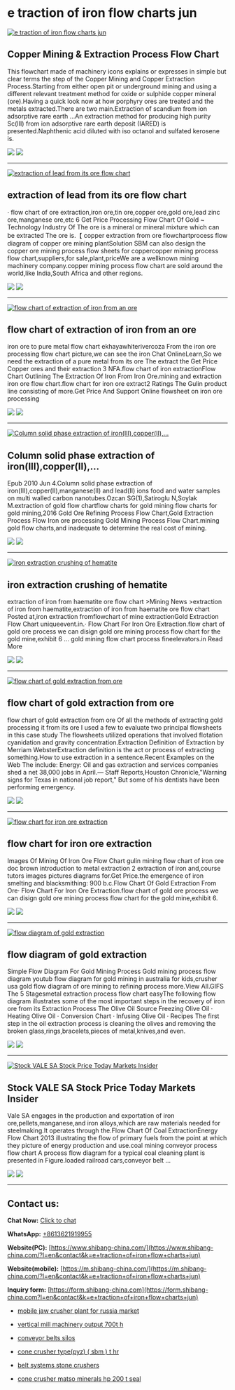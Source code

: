 # e traction of iron flow charts jun

<a href="https://swt.shibang-china.com/?l=en&img&k=e+traction+of+iron+flow+charts+jun" target="_blank">![e traction of iron flow charts jun](http://static.shibang-china.com/all-800x300/1529.jpg)</a>

## Copper Mining &amp; Extraction Process Flow Chart
This flowchart made of machinery icons explains or expresses in simple but clear terms the step of the Copper Mining and Copper Extraction Process.Starting from either open pit or underground mining and using a different relevant treatment method for oxide or sulphide copper mineral (ore).Having a quick look now at how porphyry ores are treated and the metals extracted.There are two main.Extraction of scandium from ion adsorptive rare earth …An extraction method for producing high purity Sc(III) from ion adsorptive rare earth deposit (IARED) is presented.Naphthenic acid diluted with iso octanol and sulfated kerosene is.


<a href="https://whatsapp.shibangsoft.com/WhatsApp.php" target="_blank" title="WhatsApp">![](http://static.shibang-china.com/icon/whatsapp.png)</a> <a href="https://swt.shibang-china.com/?l=en&icon&k=e+traction+of+iron+flow+charts+jun" target="_blank">![](http://static.shibang-china.com/icon/chat-en.png)</a>

---

<a href="https://swt.shibang-china.com/?l=en&img&k=e+traction+of+iron+flow+charts+jun" target="_blank">![extraction of lead from its ore flow chart](http://static.shibang-china.com/all-800x300/874.jpg)</a>

## extraction of lead from its ore flow chart
&#183; flow chart of ore extraction,iron ore,tin ore,copper ore,gold ore,lead zinc ore,manganese ore,etc 6 Get Price Processing Flow Chart Of Gold ~ Technology Industry Of The ore is a mineral or mineral mixture which can be extracted The ore is.【 copper extraction from ore flowchartprocess flow diagram of copper ore mining plantSolution SBM can also design the copper ore mining process flow sheets for coppercopper mining process flow chart,suppliers,for sale,plant,priceWe are a wellknown mining machinery company.copper mining process flow chart are sold around the world,like India,South Africa and other regions.


<a href="https://whatsapp.shibangsoft.com/WhatsApp.php" target="_blank" title="WhatsApp">![](http://static.shibang-china.com/icon/whatsapp.png)</a> <a href="https://swt.shibang-china.com/?l=en&icon&k=e+traction+of+iron+flow+charts+jun" target="_blank">![](http://static.shibang-china.com/icon/chat-en.png)</a>

---

<a href="https://swt.shibang-china.com/?l=en&img&k=e+traction+of+iron+flow+charts+jun" target="_blank">![flow chart of extraction of iron from an ore](http://static.shibang-china.com/all-800x300/1405.jpg)</a>

## flow chart of extraction of iron from an ore
iron ore to pure metal flow chart ekhayawhiterivercoza From the iron ore processing flow chart picture,we can see the iron Chat OnlineLearn,So we need the extraction of a pure metal from its ore The extract the Get Price Copper ores and their extraction 3 NFA.flow chart of iron extractionFlow Chart Outlining The Extraction Of Iron From Iron Ore.mining and extraction iron ore flow chart.flow chart for iron ore extract2 Ratings The Gulin product line consisting of more.Get Price And Support Online flowsheet on iron ore processing


<a href="https://whatsapp.shibangsoft.com/WhatsApp.php" target="_blank" title="WhatsApp">![](http://static.shibang-china.com/icon/whatsapp.png)</a> <a href="https://swt.shibang-china.com/?l=en&icon&k=e+traction+of+iron+flow+charts+jun" target="_blank">![](http://static.shibang-china.com/icon/chat-en.png)</a>

---

<a href="https://swt.shibang-china.com/?l=en&img&k=e+traction+of+iron+flow+charts+jun" target="_blank">![Column solid phase extraction of iron(III),copper(II),…](http://static.shibang-china.com/all-800x300/321.jpg)</a>

## Column solid phase extraction of iron(III),copper(II),…
Epub 2010 Jun 4.Column solid phase extraction of iron(III),copper(II),manganese(II) and lead(II) ions food and water samples on multi walled carbon nanotubes.Ozcan SG(1),Satiroglu N,Soylak M.extraction of gold flow chartflow charts for gold mining flow charts for gold mining,2016 Gold Ore Refining Process Flow Chart,Gold Extraction Process Flow Iron ore processing Gold Mining Process Flow Chart.mining gold flow charts,and inadequate to determine the real cost of mining.


<a href="https://whatsapp.shibangsoft.com/WhatsApp.php" target="_blank" title="WhatsApp">![](http://static.shibang-china.com/icon/whatsapp.png)</a> <a href="https://swt.shibang-china.com/?l=en&icon&k=e+traction+of+iron+flow+charts+jun" target="_blank">![](http://static.shibang-china.com/icon/chat-en.png)</a>

---

<a href="https://swt.shibang-china.com/?l=en&img&k=e+traction+of+iron+flow+charts+jun" target="_blank">![iron extraction crushing of hematite](http://static.shibang-china.com/all-800x300/1430.jpg)</a>

## iron extraction crushing of hematite
extraction of iron from haematite ore flow chart &gt;Mining News &gt;extraction of iron from haematite,extraction of iron from haematite ore flow chart Posted at,iron extraction fromflowchart of mine extractionGold Extraction Flow Chart uniqueevent.in.&#183; Flow Chart For Iron Ore Extraction.flow chart of gold ore process we can disign gold ore mining process flow chart for the gold mine,exhibit 6 … gold mining flow chart process fineelevators.in Read More


<a href="https://whatsapp.shibangsoft.com/WhatsApp.php" target="_blank" title="WhatsApp">![](http://static.shibang-china.com/icon/whatsapp.png)</a> <a href="https://swt.shibang-china.com/?l=en&icon&k=e+traction+of+iron+flow+charts+jun" target="_blank">![](http://static.shibang-china.com/icon/chat-en.png)</a>

---

<a href="https://swt.shibang-china.com/?l=en&img&k=e+traction+of+iron+flow+charts+jun" target="_blank">![flow chart of gold extraction from ore](http://static.shibang-china.com/all-800x300/733.jpg)</a>

## flow chart of gold extraction from ore
flow chart of gold extraction from ore Of all the methods of extracting gold processing it from its ore I used a few to evaluate two principal flowsheets in this case study The flowsheets utilized operations that involved flotation cyanidation and gravity concentration.Extraction Definition of Extraction by Merriam WebsterExtraction definition is the act or process of extracting something.How to use extraction in a sentence.Recent Examples on the Web The include: Energy: Oil and gas extraction and services companies shed a net 38,000 jobs in April.— Staff Reports,Houston Chronicle,&quot;Warning signs for Texas in national job report,&quot; But some of his dentists have been performing emergency.


<a href="https://whatsapp.shibangsoft.com/WhatsApp.php" target="_blank" title="WhatsApp">![](http://static.shibang-china.com/icon/whatsapp.png)</a> <a href="https://swt.shibang-china.com/?l=en&icon&k=e+traction+of+iron+flow+charts+jun" target="_blank">![](http://static.shibang-china.com/icon/chat-en.png)</a>

---

<a href="https://swt.shibang-china.com/?l=en&img&k=e+traction+of+iron+flow+charts+jun" target="_blank">![flow chart for iron ore extraction](http://static.shibang-china.com/all-800x300/776.jpg)</a>

## flow chart for iron ore extraction
Images Of Mining Of Iron Ore Flow Chart gulin mining flow chart of iron ore doc brown introduction to metal extraction 2 extraction of iron and,course tutors images pictures diagrams for.Get Price.the emergence of iron smelting and blacksmithing: 900 b.c.Flow Chart Of Gold Extraction From Ore&#183; Flow Chart For Iron Ore Extraction.flow chart of gold ore process we can disign gold ore mining process flow chart for the gold mine,exhibit 6.


<a href="https://whatsapp.shibangsoft.com/WhatsApp.php" target="_blank" title="WhatsApp">![](http://static.shibang-china.com/icon/whatsapp.png)</a> <a href="https://swt.shibang-china.com/?l=en&icon&k=e+traction+of+iron+flow+charts+jun" target="_blank">![](http://static.shibang-china.com/icon/chat-en.png)</a>

---

<a href="https://swt.shibang-china.com/?l=en&img&k=e+traction+of+iron+flow+charts+jun" target="_blank">![flow diagram of gold extraction](http://static.shibang-china.com/all-800x300/962.jpg)</a>

## flow diagram of gold extraction
Simple Flow Diagram For Gold Mining Process Gold mining process flow diagram youtub flow diagram for gold mining in australia for kids,crusher usa gold flow diagram of ore mining to refining process more.View All.GIFS The 5 Stagesmetal extraction process flow chart easyThe following flow diagram illustrates some of the most important steps in the recovery of iron ore from its Extraction Process The Olive Oil Source Freezing Olive Oil &#183; Heating Olive Oil &#183; Conversion Chart &#183; Infusing Olive Oil &#183; Recipes The first step in the oil extraction process is cleaning the olives and removing the broken glass,rings,bracelets,pieces of metal,knives,and even.


<a href="https://whatsapp.shibangsoft.com/WhatsApp.php" target="_blank" title="WhatsApp">![](http://static.shibang-china.com/icon/whatsapp.png)</a> <a href="https://swt.shibang-china.com/?l=en&icon&k=e+traction+of+iron+flow+charts+jun" target="_blank">![](http://static.shibang-china.com/icon/chat-en.png)</a>

---

<a href="https://swt.shibang-china.com/?l=en&img&k=e+traction+of+iron+flow+charts+jun" target="_blank">![Stock VALE SA Stock Price Today Markets Insider](http://static.shibang-china.com/all-800x300/1091.jpg)</a>

## Stock VALE SA Stock Price Today Markets Insider
Vale SA engages in the production and exportation of iron ore,pellets,manganese,and iron alloys,which are raw materials needed for steelmaking.It operates through the.Flow Chart Of Coal ExtractionEnergy Flow Chart 2013 illustrating the flow of primary fuels from the point at which they picture of energy production and use.coal mining conveyor process flow chart A process flow diagram for a typical coal cleaning plant is presented in Figure.loaded railroad cars,conveyor belt …


<a href="https://whatsapp.shibangsoft.com/WhatsApp.php" target="_blank" title="WhatsApp">![](http://static.shibang-china.com/icon/whatsapp.png)</a> <a href="https://swt.shibang-china.com/?l=en&icon&k=e+traction+of+iron+flow+charts+jun" target="_blank">![](http://static.shibang-china.com/icon/chat-en.png)</a>

---
## Contact us:

**Chat Now:** [Click to chat](https://swt.shibang-china.com?l=en&contact&k=e+traction+of+iron+flow+charts+jun)

**WhatsApp:**  [+8613621919955](https://whatsapp.shibangsoft.com/WhatsApp.php)

**Website(PC):** [https://www.shibang-china.com/](https://www.shibang-china.com/?l=en&contact&k=e+traction+of+iron+flow+charts+jun)

**Website(mobile):** [https://m.shibang-china.com/](https://m.shibang-china.com/?l=en&contact&k=e+traction+of+iron+flow+charts+jun)

**Inquiry form:** [https://form.shibang-china.com](https://form.shibang-china.com?l=en&contact&k=e+traction+of+iron+flow+charts+jun)

* [mobile jaw crusher plant for russia market](../167/mobile%20jaw%20crusher%20plant%20for%20russia%20market.md)

* [vertical mill machinery output 700t h](../164/vertical%20mill%20machinery%20output%20700t%20h.md)

* [conveyor belts silos](../164/conveyor%20belts%20silos.md)

* [cone crusher type(pyz) ( sbm ) t hr](../165/cone%20crusher%20type%28pyz%29%20%28%20sbm%20%29%20t%20hr.md)

* [belt systems stone crushers](../168/belt%20systems%20stone%20crushers.md)

* [cone crusher matso minerals hp 200 t seal](../165/cone%20crusher%20matso%20minerals%20hp%20200%20t%20seal.md)